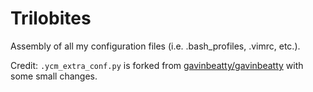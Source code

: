 # Trilobites

Assembly of all my configuration files (i.e. .bash_profiles, .vimrc, etc.).

Credit: `.ycm_extra_conf.py` is forked from [gavinbeatty/gavinbeatty](https://github.com/gavinbeatty/gavinbeatty/blob/master/configs/common/ycm_extra_conf.py) with some small changes.
